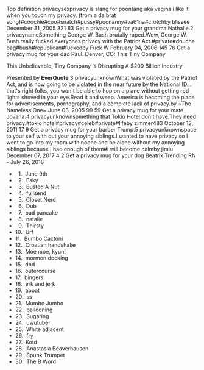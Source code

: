 Top definition privacysexprivacy is slang for poontang aka vagina.i like it when you touch my privacy. (from a da brat song)#coochie#coo#snatch#pussy#poonanny#va61na#crotchby blissee December 31, 2005 321 83 Get a privacy mug for your grandma Nathalie.2 privacynameSomething George W. Bush brutally raped.Wow, George W. Bush really fucked everyones privacy with the Patriot Act.#private#douche bag#bush#republican#fuckedby Fuck W February 04, 2006 145 76 Get a privacy mug for your dad Paul. Denver, CO: This Tiny Company

This Unbelievable, Tiny Company Is Disrupting A $200 Billion Industry

Presented by **EverQuote** 3 privacyunknownWhat was violated by the Patriot Act, and is now going to be violated in the near future by the National ID... that's right folks, you won't be able to hop on a plane without getting red lights shoved in your eye.Read it and weep. America is becoming the place for advertisements, pornography, and a complete lack of privacy.by ~The Nameless One~ June 03, 2005 99 59 Get a privacy mug for your mate Jovana.4 privacyunknownsomething that Tokio Hotel don't have.They need privacy.#tokio hotel#privacy#celeb#private#lifeby zimmer483 October 12, 2011 17 9 Get a privacy mug for your barber Trump.5 privacyunknownspace to your self with out your annoying siblings.I wanted to have privacy so I went to go into my room with noone and be alone without my annoying siblings because I had enough of them#i will become calmby jimiu December 07, 2017 4 2 Get a privacy mug for your dog Beatrix.Trending RN - July 26, 2018

*     1.  June 9th
*     2.  Esky
*     3.  Busted A Nut
*     4.  fullsend
*     5.  Closet Nerd
*     6.  Dub
*     7.  bad pancake
*     8.  natalie
*     9.  Thirsty
*   10.  Urf
*   11.  Bumbo Cactoni
*   12.  Croatian handshake
*   13.  Moe moe, kyun!
*   14.  mormon docking
*   15.  dnd
*   16.  outercourse
*   17.  bingers
*   18.  erk and jerk
*   19.  aboat
*   20.  ss
*   21.  Mumbo Jumbo
*   22.  ballooning
*   23.  Sugaring
*   24.  uwutuber
*   25.  White adjacent
*   26.  fry
*   27.  Kotd
*   28.  Anastasia Beaverhausen
*   29.  Spunk Trumpet
*   30.  The B Word